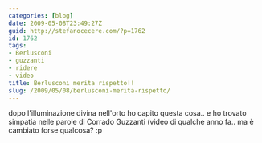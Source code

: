 ```yaml
---
categories: [blog]
date: 2009-05-08T23:49:27Z
guid: http://stefanocecere.com/?p=1762
id: 1762
tags:
- Berlusconi
- guzzanti
- ridere
- video
title: Berlusconi merita rispetto!!
slug: /2009/05/08/berlusconi-merita-rispetto/
---
```


dopo l'illuminazione divina nell'orto ho capito questa cosa.. e ho trovato simpatia nelle parole di Corrado Guzzanti (video di qualche anno fa.. ma è cambiato forse qualcosa? :p